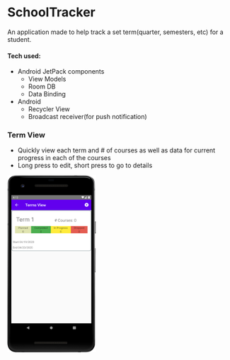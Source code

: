 # SchoolTracker

An application made to help track a set term(quarter, semesters, etc) for a student.

#### Tech used:
- Android JetPack components
  - View Models
  - Room DB
  - Data Binding
- Android
  - Recycler View
  - Broadcast receiver(for push notification)

### Term View
- Quickly view each term and # of courses as well as data for current progress in each of the courses
- Long press to edit, short press to go to details

<img src="https://raw.githubusercontent.com/hpca01/SchoolTracker/master/preview/term_view_populated.png" height="400" width="200">